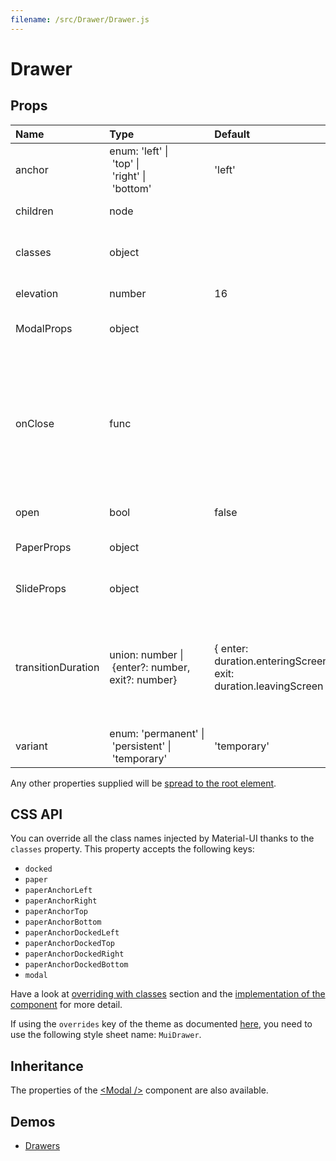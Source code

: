```yaml
---
filename: /src/Drawer/Drawer.js
---
```


<!--- This documentation is automatically generated, do not try to edit it. -->

# Drawer



## Props

| Name | Type | Default | Description |
|:-----|:-----|:--------|:------------|
| anchor | enum:&nbsp;'left'&nbsp;&#124;<br>&nbsp;'top'&nbsp;&#124;<br>&nbsp;'right'&nbsp;&#124;<br>&nbsp;'bottom'<br> | 'left' | Side from which the drawer will appear. |
| children | node |  | The contents of the drawer. |
| classes | object |  | Useful to extend the style applied to components. |
| elevation | number | 16 | The elevation of the drawer. |
| ModalProps | object |  | Properties applied to the `Modal` element. |
| onClose | func |  | Callback fired when the component requests to be closed.<br><br>**Signature:**<br>`function(event: object) => void`<br>*event:* The event source of the callback |
| open | bool | false | If `true`, the drawer is open. |
| PaperProps | object |  | Properties applied to the `Paper` element. |
| SlideProps | object |  | Properties applied to the `Slide` element. |
| transitionDuration | union:&nbsp;number&nbsp;&#124;<br>&nbsp;{enter?: number, exit?: number}<br> | { enter: duration.enteringScreen, exit: duration.leavingScreen } | The duration for the transition, in milliseconds. You may specify a single timeout for all transitions, or individually with an object. |
| variant | enum:&nbsp;'permanent'&nbsp;&#124;<br>&nbsp;'persistent'&nbsp;&#124;<br>&nbsp;'temporary'<br> | 'temporary' | The type of drawer. |

Any other properties supplied will be [spread to the root element](/guides/api#spread).

## CSS API

You can override all the class names injected by Material-UI thanks to the `classes` property.
This property accepts the following keys:
- `docked`
- `paper`
- `paperAnchorLeft`
- `paperAnchorRight`
- `paperAnchorTop`
- `paperAnchorBottom`
- `paperAnchorDockedLeft`
- `paperAnchorDockedTop`
- `paperAnchorDockedRight`
- `paperAnchorDockedBottom`
- `modal`

Have a look at [overriding with classes](/customization/overrides#overriding-with-classes) section
and the [implementation of the component](https://github.com/mui-org/material-ui/tree/v1-beta/src/Drawer/Drawer.js)
for more detail.

If using the `overrides` key of the theme as documented
[here](/customization/themes#customizing-all-instances-of-a-component-type),
you need to use the following style sheet name: `MuiDrawer`.

## Inheritance

The properties of the [&lt;Modal /&gt;](/api/modal) component are also available.

## Demos

- [Drawers](/demos/drawers)

